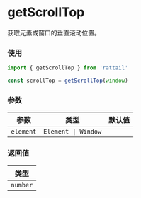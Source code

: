 # getScrollTop

获取元素或窗口的垂直滚动位置。

### 使用

```ts
import { getScrollTop } from 'rattail'

const scrollTop = getScrollTop(window)
```

### 参数

| 参数      | 类型                | 默认值 |
| --------- | ------------------- | ------ |
| `element` | `Element \| Window` |        |

### 返回值

| 类型     |
| -------- |
| `number` |
